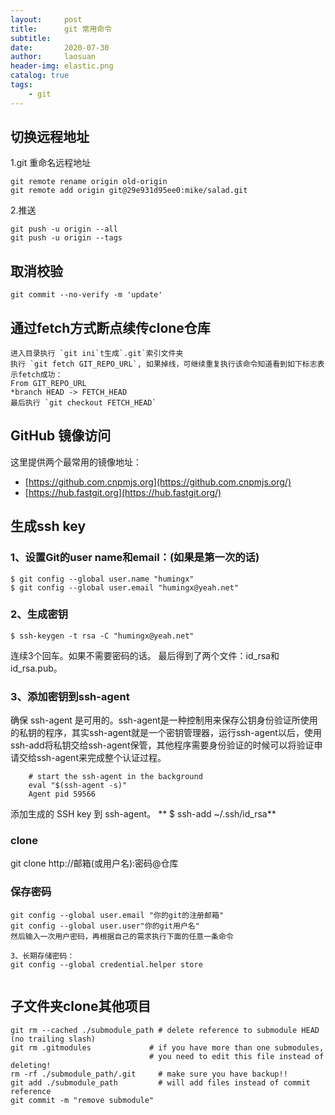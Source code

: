 ```yaml
---
layout:     post
title:      git 常用命令
subtitle:   
date:       2020-07-30
author:     laosuan
header-img: elastic.png
catalog: true
tags:
    - git
---
```


##  切换远程地址

1.git 重命名远程地址

```
git remote rename origin old-origin
git remote add origin git@29e931d95ee0:mike/salad.git
```

2.推送

```
git push -u origin --all
git push -u origin --tags
```



## 取消校验

```
git commit --no-verify -m 'update'
```

## 

## 通过fetch方式断点续传clone仓库



```
进入目录执行 `git ini`t生成`.git`索引文件夹
执行 `git fetch GIT_REPO_URL`, 如果掉线，可继续重复执行该命令知道看到如下标志表示fetch成功：
From GIT_REPO_URL
*branch HEAD -> FETCH_HEAD
最后执行 `git checkout FETCH_HEAD`
```





## GitHub 镜像访问

这里提供两个最常用的镜像地址：

- [https://github.com.cnpmjs.org](https://github.com.cnpmjs.org/)
- [https://hub.fastgit.org](https://hub.fastgit.org/)



## 生成ssh key

### 1、设置Git的user name和email：(如果是第一次的话)

    $ git config --global user.name "humingx"
    $ git config --global user.email "humingx@yeah.net"
### 2、生成密钥

    $ ssh-keygen -t rsa -C "humingx@yeah.net"
连续3个回车。如果不需要密码的话。
最后得到了两个文件：id_rsa和id_rsa.pub。

### 3、添加密钥到ssh-agent

确保 ssh-agent 是可用的。ssh-agent是一种控制用来保存公钥身份验证所使用的私钥的程序，其实ssh-agent就是一个密钥管理器，运行ssh-agent以后，使用ssh-add将私钥交给ssh-agent保管，其他程序需要身份验证的时候可以将验证申请交给ssh-agent来完成整个认证过程。
```
    # start the ssh-agent in the background
    eval "$(ssh-agent -s)"
    Agent pid 59566
````

添加生成的 SSH key 到 ssh-agent。
**    $ ssh-add ~/.ssh/id_rsa**

### clone
git clone http://邮箱(或用户名):密码@仓库

### 保存密码
```
git config --global user.email "你的git的注册邮箱"
git config --global user.user"你的git用户名"
然后输入一次用户密码，再根据自己的需求执行下面的任意一条命令

3、长期存储密码：
git config --global credential.helper store


````



## 子文件夹clone其他项目

```
git rm --cached ./submodule_path # delete reference to submodule HEAD (no trailing slash)
git rm .gitmodules             # if you have more than one submodules,
                               # you need to edit this file instead of deleting!
rm -rf ./submodule_path/.git     # make sure you have backup!!
git add ./submodule_path         # will add files instead of commit reference
git commit -m "remove submodule"
```

